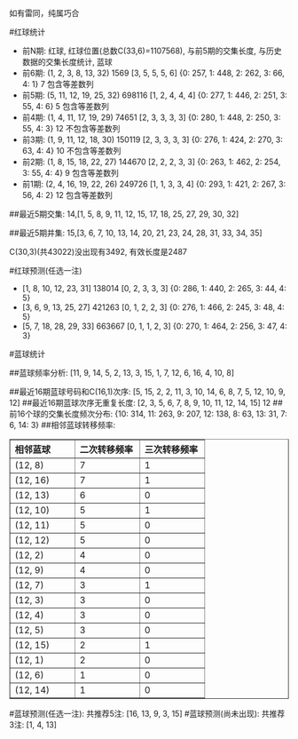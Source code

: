 <!-- 
.. title: 双色球2010061期(2010-05-30)数据分析报告
.. slug: slott-2010061-2010-05-30-report
.. date: 2010-05-31 08:00:00 UTC+08:00
.. tags: Lottery
.. link: 
.. description: 
.. type: text
-->

如有雷同，纯属巧合

<!-- TEASER_END-->

#红球统计

- 前N期: 红球, 红球位置(总数C(33,6)=1107568), 与前5期的交集长度, 与历史数据的交集长度统计, 蓝球
- 前6期: (1, 2, 3, 8, 13, 32) 1569 [3, 5, 5, 5, 6] {0: 257, 1: 448, 2: 262, 3: 66, 4: 1} 7 包含等差数列
- 前5期: (5, 11, 12, 19, 25, 32) 698116 [1, 2, 4, 4, 4] {0: 277, 1: 446, 2: 251, 3: 55, 4: 6} 5 包含等差数列
- 前4期: (1, 4, 11, 17, 19, 29) 74651 [2, 3, 3, 3, 3] {0: 280, 1: 448, 2: 250, 3: 55, 4: 3} 12 不包含等差数列
- 前3期: (1, 9, 11, 12, 18, 30) 150119 [2, 3, 3, 3, 3] {0: 276, 1: 424, 2: 270, 3: 63, 4: 4} 10 不包含等差数列
- 前2期: (1, 8, 15, 18, 22, 27) 144670 [2, 2, 2, 3, 3] {0: 263, 1: 462, 2: 254, 3: 55, 4: 4} 9 包含等差数列
- 前1期: (2, 4, 16, 19, 22, 26) 249726 [1, 1, 3, 3, 4] {0: 293, 1: 421, 2: 267, 3: 56, 4: 2} 12 包含等差数列

##最近5期交集:
14,[1, 5, 8, 9, 11, 12, 15, 17, 18, 25, 27, 29, 30, 32]

##最近5期并集:
15,[3, 6, 7, 10, 13, 14, 20, 21, 23, 24, 28, 31, 33, 34, 35]

C(30,3)(共43022)没出现有3492, 
有效长度是2487

#红球预测(任选一注)

- [1, 8, 10, 12, 23, 31] 138014 [0, 2, 3, 3, 3] {0: 286, 1: 440, 2: 265, 3: 44, 4: 5}
- [3, 6, 9, 13, 25, 27] 421263 [0, 1, 2, 2, 3] {0: 276, 1: 466, 2: 245, 3: 48, 4: 5}
- [5, 7, 18, 28, 29, 33] 663667 [0, 1, 1, 2, 3] {0: 270, 1: 464, 2: 256, 3: 47, 4: 3}

#蓝球统计

##蓝球频率分析:
[11, 9, 14, 5, 2, 13, 3, 15, 1, 7, 12, 6, 16, 4, 10, 8]

##最近16期蓝球号码和C(16,1)次序:
[5, 15, 2, 2, 11, 3, 10, 14, 6, 8, 7, 5, 12, 10, 9, 12]
##最近16期蓝球次序无重复长度:
[2, 3, 5, 6, 7, 8, 9, 10, 11, 12, 14, 15] 12
##前16个球的交集长度频次分布:
{10: 314, 11: 263, 9: 207, 12: 138, 8: 63, 13: 31, 7: 6, 14: 3}
##相邻蓝球转移频率:
<table border="1" class="table table-striped dataframe">
  <thead>
    <tr style="text-align: left;">
      <th style="min-width: 100px;">相邻蓝球</th>
      <th style="min-width: 100px;">二次转移频率</th>
      <th style="min-width: 100px;">三次转移频率</th>
    </tr>
  </thead>
  <tbody>
    <tr>
      <td>  (12, 8)</td>
      <td> 7</td>
      <td> 1</td>
    </tr>
    <tr>
      <td> (12, 16)</td>
      <td> 7</td>
      <td> 1</td>
    </tr>
    <tr>
      <td> (12, 13)</td>
      <td> 6</td>
      <td> 0</td>
    </tr>
    <tr>
      <td> (12, 10)</td>
      <td> 5</td>
      <td> 1</td>
    </tr>
    <tr>
      <td> (12, 11)</td>
      <td> 5</td>
      <td> 0</td>
    </tr>
    <tr>
      <td> (12, 12)</td>
      <td> 5</td>
      <td> 0</td>
    </tr>
    <tr>
      <td>  (12, 2)</td>
      <td> 4</td>
      <td> 0</td>
    </tr>
    <tr>
      <td>  (12, 9)</td>
      <td> 4</td>
      <td> 0</td>
    </tr>
    <tr>
      <td>  (12, 7)</td>
      <td> 3</td>
      <td> 1</td>
    </tr>
    <tr>
      <td>  (12, 3)</td>
      <td> 3</td>
      <td> 0</td>
    </tr>
    <tr>
      <td>  (12, 4)</td>
      <td> 3</td>
      <td> 0</td>
    </tr>
    <tr>
      <td>  (12, 5)</td>
      <td> 3</td>
      <td> 0</td>
    </tr>
    <tr>
      <td> (12, 15)</td>
      <td> 2</td>
      <td> 1</td>
    </tr>
    <tr>
      <td>  (12, 1)</td>
      <td> 2</td>
      <td> 0</td>
    </tr>
    <tr>
      <td>  (12, 6)</td>
      <td> 1</td>
      <td> 0</td>
    </tr>
    <tr>
      <td> (12, 14)</td>
      <td> 1</td>
      <td> 0</td>
    </tr>
  </tbody>
</table>
#蓝球预测(任选一注):
共推荐5注: [16, 13, 9, 3, 15]
#蓝球预测(尚未出现):
共推荐3注: [1, 4, 13]

